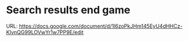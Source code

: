 # Search results end game

URL: https://docs.google.com/document/d/1l6zoPkJHm145EyU4dHHCz-KIvnQG99LOVwYr1w7PP9E/edit
